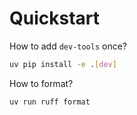 # Quickstart

How to add `dev-tools` once?

```bash
uv pip install -e .[dev]
```

How to format?

```
uv run ruff format
```
